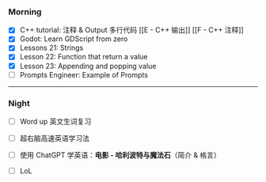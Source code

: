 ### Morning

- [x] C++ tutorial: 注释 & Output 多行代码 [[E - C++ 输出]] [[F - C++ 注释]]
- [x] Godot: Learn GDScript from zero 
- [x] Lessons 21: Strings
- [x] Lesson 22: Function that return a value
- [x] Lesson 23: Appending and popping value
- [ ] Prompts Engineer: Example of Prompts
---
### Night

- [ ] Word up 英文生词复习
- [ ] 超右脑高速英语学习法
- [ ] 使用 ChatGPT 学英语：**电影 - 哈利波特与魔法石**（简介 & 格言）
- [ ] LoL

